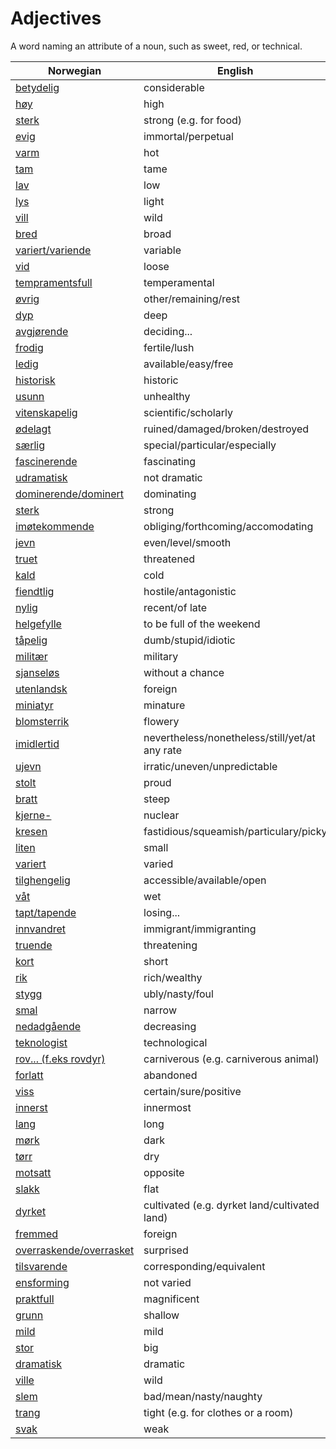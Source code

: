 # Adjectives

A word naming an attribute of a noun, such as sweet, red, or technical.

| Norwegian | English |
| --- | --- |
| [betydelig](https://www.ordnett.no/search?language=no&phrase=betydelig) | considerable |
| [høy](https://www.ordnett.no/search?language=no&phrase=høy) | high |
| [sterk](https://www.ordnett.no/search?language=no&phrase=sterk) | strong (e.g. for food) |
| [evig](https://www.ordnett.no/search?language=no&phrase=evig) | immortal/perpetual |
| [varm](https://www.ordnett.no/search?language=no&phrase=varm) | hot |
| [tam](https://www.ordnett.no/search?language=no&phrase=tam) | tame |
| [lav](https://www.ordnett.no/search?language=no&phrase=lav) | low |
| [lys](https://www.ordnett.no/search?language=no&phrase=lys) | light |
| [vill](https://www.ordnett.no/search?language=no&phrase=vill) | wild |
| [bred](https://www.ordnett.no/search?language=no&phrase=bred) | broad |
| [variert/variende](https://www.ordnett.no/search?language=no&phrase=variert/variende) | variable |
| [vid](https://www.ordnett.no/search?language=no&phrase=vid) | loose |
| [tempramentsfull](https://www.ordnett.no/search?language=no&phrase=tempramentsfull) | temperamental |
| [øvrig](https://www.ordnett.no/search?language=no&phrase=øvrig) | other/remaining/rest |
| [dyp](https://www.ordnett.no/search?language=no&phrase=dyp) | deep |
| [avgjørende](https://www.ordnett.no/search?language=no&phrase=avgjørende) | deciding... |
| [frodig](https://www.ordnett.no/search?language=no&phrase=frodig) | fertile/lush |
| [ledig](https://www.ordnett.no/search?language=no&phrase=ledig) | available/easy/free |
| [historisk](https://www.ordnett.no/search?language=no&phrase=historisk) | historic |
| [usunn](https://www.ordnett.no/search?language=no&phrase=usunn) | unhealthy |
| [vitenskapelig](https://www.ordnett.no/search?language=no&phrase=vitenskapelig) | scientific/scholarly |
| [ødelagt](https://www.ordnett.no/search?language=no&phrase=ødelagt) | ruined/damaged/broken/destroyed |
| [særlig](https://www.ordnett.no/search?language=no&phrase=særlig) | special/particular/especially |
| [fascinerende](https://www.ordnett.no/search?language=no&phrase=fascinerende) | fascinating |
| [udramatisk](https://www.ordnett.no/search?language=no&phrase=udramatisk) | not dramatic |
| [dominerende/dominert](https://www.ordnett.no/search?language=no&phrase=dominerende/dominert) | dominating |
| [sterk](https://www.ordnett.no/search?language=no&phrase=sterk) | strong |
| [imøtekommende](https://www.ordnett.no/search?language=no&phrase=imøtekommende) | obliging/forthcoming/accomodating |
| [jevn](https://www.ordnett.no/search?language=no&phrase=jevn) | even/level/smooth |
| [truet](https://www.ordnett.no/search?language=no&phrase=truet) | threatened |
| [kald](https://www.ordnett.no/search?language=no&phrase=kald) | cold |
| [fiendtlig](https://www.ordnett.no/search?language=no&phrase=fiendtlig) | hostile/antagonistic |
| [nylig](https://www.ordnett.no/search?language=no&phrase=nylig) | recent/of late |
| [helgefylle](https://www.ordnett.no/search?language=no&phrase=helgefylle) | to be full of the weekend |
| [tåpelig](https://www.ordnett.no/search?language=no&phrase=tåpelig) | dumb/stupid/idiotic |
| [militær](https://www.ordnett.no/search?language=no&phrase=militær) | military |
| [sjanseløs](https://www.ordnett.no/search?language=no&phrase=sjanseløs) | without a chance |
| [utenlandsk](https://www.ordnett.no/search?language=no&phrase=utenlandsk) | foreign |
| [miniatyr](https://www.ordnett.no/search?language=no&phrase=miniatyr) | minature |
| [blomsterrik](https://www.ordnett.no/search?language=no&phrase=blomsterrik) | flowery |
| [imidlertid](https://www.ordnett.no/search?language=no&phrase=imidlertid) | nevertheless/nonetheless/still/yet/at any rate |
| [ujevn](https://www.ordnett.no/search?language=no&phrase=ujevn) | irratic/uneven/unpredictable |
| [stolt](https://www.ordnett.no/search?language=no&phrase=stolt) | proud |
| [bratt](https://www.ordnett.no/search?language=no&phrase=bratt) | steep |
| [kjerne-](https://www.ordnett.no/search?language=no&phrase=kjerne-) | nuclear |
| [kresen](https://www.ordnett.no/search?language=no&phrase=kresen) | fastidious/squeamish/particulary/picky |
| [liten](https://www.ordnett.no/search?language=no&phrase=liten) | small |
| [variert](https://www.ordnett.no/search?language=no&phrase=variert) | varied |
| [tilghengelig](https://www.ordnett.no/search?language=no&phrase=tilghengelig) | accessible/available/open |
| [våt](https://www.ordnett.no/search?language=no&phrase=våt) | wet |
| [tapt/tapende](https://www.ordnett.no/search?language=no&phrase=tapt/tapende) | losing... |
| [innvandret](https://www.ordnett.no/search?language=no&phrase=innvandret) | immigrant/immigranting |
| [truende](https://www.ordnett.no/search?language=no&phrase=truende) | threatening |
| [kort](https://www.ordnett.no/search?language=no&phrase=kort) | short |
| [rik](https://www.ordnett.no/search?language=no&phrase=rik) | rich/wealthy |
| [stygg](https://www.ordnett.no/search?language=no&phrase=stygg) | ubly/nasty/foul |
| [smal](https://www.ordnett.no/search?language=no&phrase=smal) | narrow |
| [nedadgående](https://www.ordnett.no/search?language=no&phrase=nedadgående) | decreasing |
| [teknologist](https://www.ordnett.no/search?language=no&phrase=teknologist) | technological |
| [rov... (f.eks rovdyr)](https://www.ordnett.no/search?language=no&phrase=rov...%20(f.eks%20rovdyr)) | carniverous (e.g. carniverous animal) |
| [forlatt](https://www.ordnett.no/search?language=no&phrase=forlatt) | abandoned |
| [viss](https://www.ordnett.no/search?language=no&phrase=viss) | certain/sure/positive |
| [innerst](https://www.ordnett.no/search?language=no&phrase=innerst) | innermost |
| [lang](https://www.ordnett.no/search?language=no&phrase=lang) | long |
| [mørk](https://www.ordnett.no/search?language=no&phrase=mørk) | dark |
| [tørr](https://www.ordnett.no/search?language=no&phrase=tørr) | dry |
| [motsatt](https://www.ordnett.no/search?language=no&phrase=motsatt) | opposite |
| [slakk](https://www.ordnett.no/search?language=no&phrase=slakk) | flat |
| [dyrket](https://www.ordnett.no/search?language=no&phrase=dyrket) | cultivated (e.g. dyrket land/cultivated land) |
| [fremmed](https://www.ordnett.no/search?language=no&phrase=fremmed) | foreign |
| [overraskende/overrasket](https://www.ordnett.no/search?language=no&phrase=overraskende/overrasket) | surprised |
| [tilsvarende](https://www.ordnett.no/search?language=no&phrase=tilsvarende) | corresponding/equivalent |
| [ensforming](https://www.ordnett.no/search?language=no&phrase=ensforming) | not varied |
| [praktfull](https://www.ordnett.no/search?language=no&phrase=praktfull) | magnificent |
| [grunn](https://www.ordnett.no/search?language=no&phrase=grunn) | shallow |
| [mild](https://www.ordnett.no/search?language=no&phrase=mild) | mild |
| [stor](https://www.ordnett.no/search?language=no&phrase=stor) | big |
| [dramatisk](https://www.ordnett.no/search?language=no&phrase=dramatisk) | dramatic |
| [ville](https://www.ordnett.no/search?language=no&phrase=ville) | wild |
| [slem](https://www.ordnett.no/search?language=no&phrase=slem) | bad/mean/nasty/naughty |
| [trang](https://www.ordnett.no/search?language=no&phrase=trang) | tight (e.g. for clothes or a room) |
| [svak](https://www.ordnett.no/search?language=no&phrase=svak) | weak |


